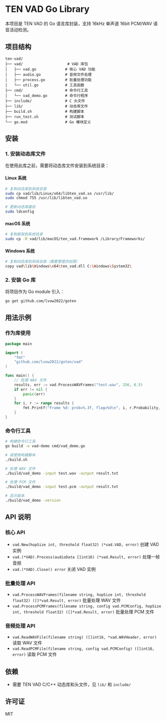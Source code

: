 # TEN VAD Go Library

本项目是 TEN VAD 的 Go 语言库封装，支持 16kHz 单声道 16bit PCM/WAV 语音活动检测。

## 项目结构

```
ten-vad/
├── vad/                    # VAD 库包
│   ├── vad.go             # 核心 VAD 功能
│   ├── audio.go           # 音频文件处理
│   ├── process.go         # 批量处理功能
│   └── util.go            # 工具函数
├── cmd/                   # 命令行工具
│   └── vad_demo.go        # 命令行程序
├── include/               # C 头文件
├── lib/                   # 动态库文件
├── build.sh               # 构建脚本
├── run_test.sh            # 测试脚本
└── go.mod                 # Go 模块定义
```

## 安装

### 1. 安装动态库文件

在使用此库之前，需要将动态库文件安装到系统目录：

#### Linux 系统
```bash
# 复制动态库到系统目录
sudo cp vad/lib/Linux/x64/libten_vad.so /usr/lib/
sudo chmod 755 /usr/lib/libten_vad.so

# 更新动态库缓存
sudo ldconfig
```

#### macOS 系统
```bash
# 复制框架到系统目录
sudo cp -R vad/lib/macOS/ten_vad.framework /Library/Frameworks/
```

#### Windows 系统
```bash
# 复制动态库到系统目录（需要管理员权限）
copy vad\lib\Windows\x64\ten_vad.dll C:\Windows\System32\
```

### 2. 安装 Go 库

将项目作为 Go module 引入：

```bash
go get github.com/lvow2022/goten
```

## 用法示例

### 作为库使用

```go
package main

import (
    "fmt"
    "github.com/lvow2022/goten/vad"
)

func main() {
    // 处理 WAV 文件
    results, err := vad.ProcessWAVFrames("test.wav", 256, 0.5)
    if err != nil {
        panic(err)
    }
    for i, r := range results {
        fmt.Printf("Frame %d: prob=%.3f, flag=%d\n", i, r.Probability, r.Flag)
    }
}
```

### 命令行工具

```bash
# 构建命令行工具
go build -o vad-demo cmd/vad_demo.go

# 或使用构建脚本
./build.sh

# 处理 WAV 文件
./build/vad_demo -input test.wav -output result.txt

# 处理 PCM 文件
./build/vad_demo -input test.pcm -output result.txt

# 显示版本
./build/vad_demo -version
```

## API 说明

### 核心 API

- `vad.New(hopSize int, threshold float32) (*vad.VAD, error)` 创建 VAD 实例
- `vad.(*VAD).Process(audioData []int16) (*vad.Result, error)` 处理一帧音频
- `vad.(*VAD).Close() error` 关闭 VAD 实例

### 批量处理 API

- `vad.ProcessWAVFrames(filename string, hopSize int, threshold float32) ([]*vad.Result, error)` 批量处理 WAV 文件
- `vad.ProcessPCMFrames(filename string, config vad.PCMConfig, hopSize int, threshold float32) ([]*vad.Result, error)` 批量处理 PCM 文件

### 音频处理 API

- `vad.ReadWAVFile(filename string) ([]int16, *vad.WAVHeader, error)` 读取 WAV 文件
- `vad.ReadPCMFile(filename string, config vad.PCMConfig) ([]int16, error)` 读取 PCM 文件

## 依赖

- 需要 TEN VAD C/C++ 动态库和头文件，见 `lib/` 和 `include/`

## 许可证

MIT 